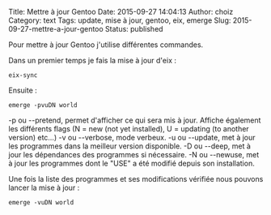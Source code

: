 Title: Mettre à jour Gentoo
Date: 2015-09-27 14:04:13
Author: choiz
Category: text
Tags: update, mise à jour, gentoo, eix, emerge
Slug: 2015-09-27-mettre-a-jour-gentoo
Status: published

Pour mettre à jour Gentoo j'utilise différentes commandes.

Dans un premier temps je fais la mise à jour d'eix :

    eix-sync

Ensuite :

    emerge -pvuDN world

-p ou --pretend, permet d'afficher ce qui sera mis à jour. Affiche
également les différents flags (N = new (not yet installed), U =
updating (to another version) etc…) -v ou --verbose, mode verbeux. -u ou
--update, met à jour les programmes dans la meilleur version disponible.
-D ou --deep, met à jour les dépendances des programmes si nécessaire.
-N ou --newuse, met à jour les programmes dont le "USE" a été modifié
depuis son installation.

Une fois la liste des programmes et ses modifications vérifiée nous
pouvons lancer la mise à jour :

    emerge -vuDN world
